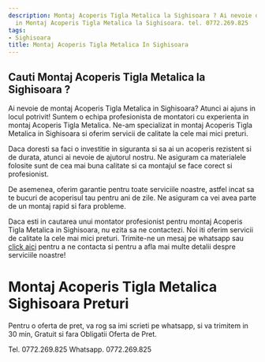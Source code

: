 ```yaml
---
description: Montaj Acoperis Tigla Metalica la Sighisoara ? Ai nevoie de un profesionist
  in Montaj Acoperis Tigla Metalica la Sighisoara. tel. 0772.269.825
tags:
- Sighisoara
title: Montaj Acoperis Tigla Metalica In Sighisoara
---
```



## Cauti Montaj Acoperis Tigla Metalica la Sighisoara ?


Ai nevoie de montaj Acoperis Tigla Metalica in Sighisoara? Atunci ai ajuns in locul potrivit! Suntem o echipa profesionista de montatori cu experienta in montaj Acoperis Tigla Metalica. Ne-am specializat in montaj Acoperis Tigla Metalica in Sighisoara si oferim servicii de calitate la cele mai mici preturi. 

Daca doresti sa faci o investitie in siguranta si sa ai un acoperis rezistent si de durata, atunci ai nevoie de ajutorul nostru. Ne asiguram ca materialele folosite sunt de cea mai buna calitate si ca montajul se face corect si profesionist. 

De asemenea, oferim garantie pentru toate serviciile noastre, astfel incat sa te bucuri de acoperisul tau pentru ani de zile. Ne asiguram ca vei avea parte de un montaj rapid si fara probleme. 

Daca esti in cautarea unui montator profesionist pentru montaj Acoperis Tigla Metalica in Sighisoara, nu ezita sa ne contactezi. Noi iti oferim servicii de calitate la cele mai mici preturi. Trimite-ne un mesaj pe whatsapp sau <a href="http://www.example.com">click aici</a> pentru a ne contacta si pentru a afla mai multe detalii despre serviciile noastre!

# Montaj Acoperis Tigla Metalica Sighisoara Preturi
Pentru o oferta de pret, va rog sa imi scrieti pe whatsapp, si va trimitem in 30 min, Gratuit si fara Obligatii Oferta de Pret.

Tel. 0772.269.825
Whatsapp. 0772.269.825